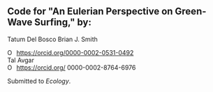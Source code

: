 ## Code for "An  Eulerian Perspective on Green-Wave Surfing," by:

Tatum Del Bosco
Brian J. Smith <div itemscope itemtype="https://schema.org/Person"><a itemprop="sameAs" content="https://orcid.org/0000-0002-0531-0492" href="https://orcid.org/0000-0002-0531-0492" target="orcid.widget" rel="me noopener noreferrer" style="vertical-align:top;"><img src="https://orcid.org/sites/default/files/images/orcid_16x16.png" style="width:1em;margin-right:.5em;" alt="ORCID iD icon">https://orcid.org/0000-0002-0531-0492</a></div>
Tal Avgar <div itemscope itemtype="https://schema.org/Person"><a itemprop="sameAs" content="https://orcid.org/
0000-0002-8764-6976" href="https://orcid.org/
0000-0002-8764-6976" target="orcid.widget" rel="me noopener noreferrer" style="vertical-align:top;"><img src="https://orcid.org/sites/default/files/images/orcid_16x16.png" style="width:1em;margin-right:.5em;" alt="ORCID iD icon">https://orcid.org/
0000-0002-8764-6976</a></div>

Submitted to *Ecology*.